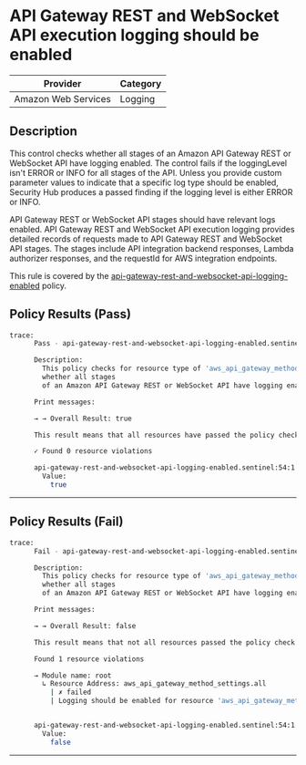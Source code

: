 # API Gateway REST and WebSocket API execution logging should be enabled

| Provider            | Category     |
|---------------------|--------------|
| Amazon Web Services | Logging      |

## Description

This control checks whether all stages of an Amazon API Gateway REST or WebSocket API have logging enabled. The control fails if the loggingLevel isn't ERROR or INFO for all stages of the API. Unless you provide custom parameter values to indicate that a specific log type should be enabled, Security Hub produces a passed finding if the logging level is either ERROR or INFO.

API Gateway REST or WebSocket API stages should have relevant logs enabled. API Gateway REST and WebSocket API execution logging provides detailed records of requests made to API Gateway REST and WebSocket API stages. The stages include API integration backend responses, Lambda authorizer responses, and the requestId for AWS integration endpoints.

This rule is covered by the [api-gateway-rest-and-websocket-api-logging-enabled](https://github.com/hashicorp/policy-library-NIST-Policy-Set-for-AWS-Terraform/blob/main/policies/apigateway/api-gateway-rest-and-websocket-api-logging-enabled.sentinel) policy.

## Policy Results (Pass)
```bash
trace:
      Pass - api-gateway-rest-and-websocket-api-logging-enabled.sentinel

      Description:
        This policy checks for resource type of 'aws_api_gateway_method_settings'
        whether all stages
        of an Amazon API Gateway REST or WebSocket API have logging enabled.

      Print messages:

      → → Overall Result: true

      This result means that all resources have passed the policy check for the policy api-gateway-rest-and-websocket-api-logging-enabled.

      ✓ Found 0 resource violations

      api-gateway-rest-and-websocket-api-logging-enabled.sentinel:54:1 - Rule "main"
        Value:
          true
```

---

## Policy Results (Fail)
```bash
trace:
      Fail - api-gateway-rest-and-websocket-api-logging-enabled.sentinel

      Description:
        This policy checks for resource type of 'aws_api_gateway_method_settings'
        whether all stages
        of an Amazon API Gateway REST or WebSocket API have logging enabled.

      Print messages:

      → → Overall Result: false

      This result means that not all resources passed the policy check and the protected behavior is not allowed for the policy api-gateway-rest-and-websocket-api-logging-enabled.

      Found 1 resource violations

      → Module name: root
        ↳ Resource Address: aws_api_gateway_method_settings.all
          | ✗ failed
          | Logging should be enabled for resource 'aws_api_gateway_method_settings' at all stages of Amazon API Gateway REST or WebSocket API. Refer to https://docs.aws.amazon.com/securityhub/latest/userguide/apigateway-controls.html#apigateway-1 for more details.


      api-gateway-rest-and-websocket-api-logging-enabled.sentinel:54:1 - Rule "main"
        Value:
          false
```

---